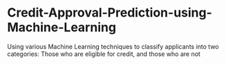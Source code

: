 # Credit-Approval-Prediction-using-Machine-Learning
Using various Machine Learning techniques to classify applicants into two categories: Those who are eligible for credit, and those who are not
